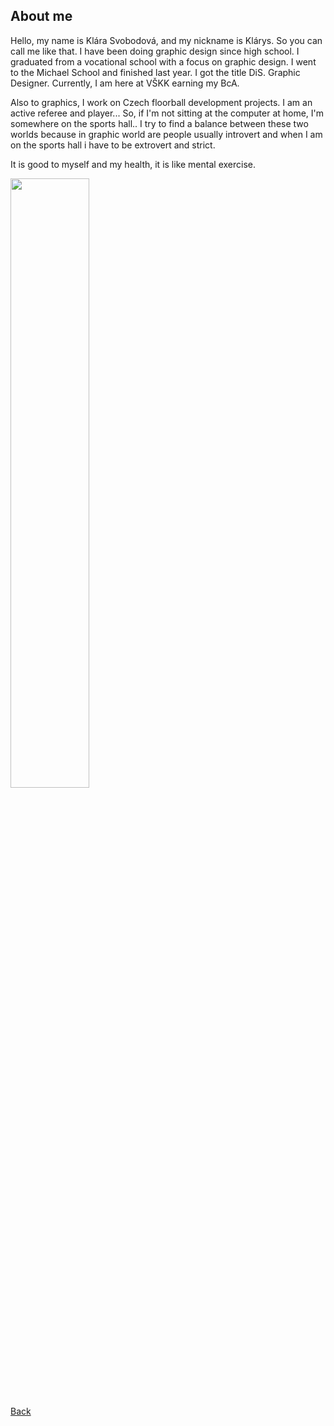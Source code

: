 ## About me

Hello, my name is Klára Svobodová, and my nickname is Klárys. So you can call me like that. I have been doing graphic design since high school. I graduated from a vocational school with a focus on graphic design. I went to the Michael School and finished last year. I got the title DiS. Graphic Designer. Currently, I am here at VŠKK earning my BcA. 

Also to graphics, I work on Czech floorball development projects. I am an active referee and player... So, if I'm not sitting at the computer at home, I'm somewhere on the sports hall.. I try to find a balance between these two worlds because in graphic world are people usually introvert and when I am on the sports hall i have to be extrovert and strict.

It is good to myself and my health, it is like mental exercise.
  
<img src="https://github.com/KlaraSvobodova/English-for-designers/assets/152971101/e0154011-6d5c-49cf-8f02-b5aaeed2e1b6" width=50% height=50%>

[Back](README.md)
